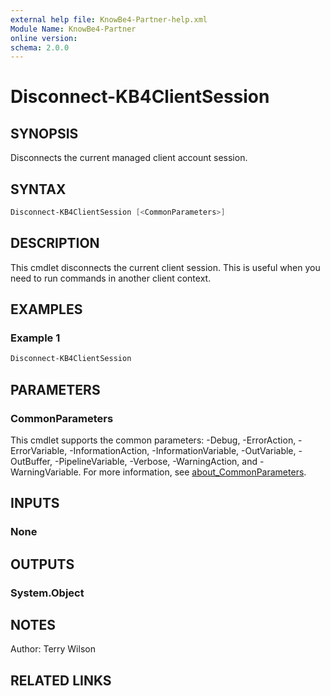 ```yaml
---
external help file: KnowBe4-Partner-help.xml
Module Name: KnowBe4-Partner
online version:
schema: 2.0.0
---
```


# Disconnect-KB4ClientSession

## SYNOPSIS

Disconnects the current managed client account session.

## SYNTAX

```powershell
Disconnect-KB4ClientSession [<CommonParameters>]
```

## DESCRIPTION

This cmdlet disconnects the current client session. This is useful when you need to run commands in another client context.

## EXAMPLES

### Example 1

```powershell
Disconnect-KB4ClientSession
```

## PARAMETERS

### CommonParameters

This cmdlet supports the common parameters: -Debug, -ErrorAction, -ErrorVariable, -InformationAction, -InformationVariable, -OutVariable, -OutBuffer, -PipelineVariable, -Verbose, -WarningAction, and -WarningVariable. For more information, see [about_CommonParameters](http://go.microsoft.com/fwlink/?LinkID=113216).

## INPUTS

### None

## OUTPUTS

### System.Object

## NOTES

Author: Terry Wilson

## RELATED LINKS
